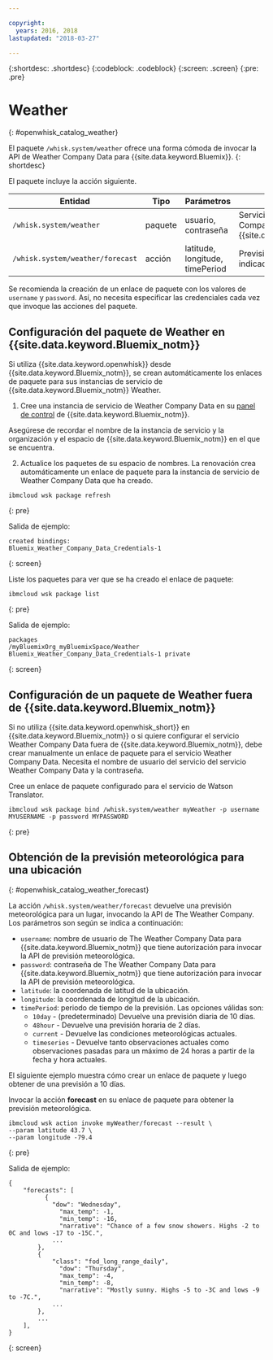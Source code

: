 ```yaml
---

copyright:
  years: 2016, 2018
lastupdated: "2018-03-27"

---
```


{:shortdesc: .shortdesc}
{:codeblock: .codeblock}
{:screen: .screen}
{:pre: .pre}

# Weather
{: #openwhisk_catalog_weather}

El paquete `/whisk.system/weather` ofrece una forma cómoda de invocar la API de Weather Company Data para {{site.data.keyword.Bluemix}}.
{: shortdesc}

El paquete incluye la acción siguiente.

| Entidad | Tipo | Parámetros | Descripción |
| --- | --- | --- | --- |
| `/whisk.system/weather` | paquete | usuario, contraseña | Servicios de la API de Weather Company Data para {{site.data.keyword.Bluemix_notm}}  |
| `/whisk.system/weather/forecast` | acción | latitude, longitude, timePeriod | Previsión para el periodo de tiempo indicado|

Se recomienda la creación de un enlace de paquete con los valores de `username` y `password`. Así, no necesita especificar las credenciales cada vez que invoque las acciones del paquete.

## Configuración del paquete de Weather en {{site.data.keyword.Bluemix_notm}}

Si utiliza {{site.data.keyword.openwhisk}} desde {{site.data.keyword.Bluemix_notm}}, se crean automáticamente los enlaces de paquete para sus instancias de servicio de {{site.data.keyword.Bluemix_notm}} Weather.

1. Cree una instancia de servicio de Weather Company Data en su [panel de control](http://console.bluemix.net) de {{site.data.keyword.Bluemix_notm}}.

  Asegúrese de recordar el nombre de la instancia de servicio y la organización y el espacio de
{{site.data.keyword.Bluemix_notm}} en el que se encuentra.

2. Actualice los paquetes de su espacio de nombres. La renovación crea automáticamente un enlace de paquete para la instancia de servicio de Weather Company Data que ha creado.
  ```
  ibmcloud wsk package refresh
  ```
  {: pre}

  Salida de ejemplo:
  ```
  created bindings:
  Bluemix_Weather_Company_Data_Credentials-1
  ```
  {: screen}

  Liste los paquetes para ver que se ha creado el enlace de paquete:
  ```
  ibmcloud wsk package list
  ```
  {: pre}

  Salida de ejemplo:
  ```
  packages
  /myBluemixOrg_myBluemixSpace/Weather Bluemix_Weather_Company_Data_Credentials-1 private
  ```
  {: screen}

## Configuración de un paquete de Weather fuera de {{site.data.keyword.Bluemix_notm}}

Si no utiliza {{site.data.keyword.openwhisk_short}} en {{site.data.keyword.Bluemix_notm}} o si quiere configurar el servicio Weather Company Data fuera de {{site.data.keyword.Bluemix_notm}}, debe crear manualmente un enlace de paquete para el servicio Weather Company Data. Necesita el nombre de usuario del servicio del servicio Weather Company Data y la contraseña.

Cree un enlace de paquete configurado para el servicio de Watson Translator.
```
ibmcloud wsk package bind /whisk.system/weather myWeather -p username MYUSERNAME -p password MYPASSWORD
```
{: pre}

## Obtención de la previsión meteorológica para una ubicación
{: #openwhisk_catalog_weather_forecast}

La acción `/whisk.system/weather/forecast` devuelve una previsión meteorológica para un lugar,
invocando la API de The Weather Company. Los parámetros son según se indica a continuación:

- `username`: nombre de usuario de The Weather Company Data para {{site.data.keyword.Bluemix_notm}} que tiene autorización para invocar la API de previsión meteorológica.
- `password`: contraseña de The Weather Company Data para {{site.data.keyword.Bluemix_notm}} que tiene autorización para invocar la API de previsión meteorológica.
- `latitude`: la coordenada de latitud de la ubicación.
- `longitude`: la coordenada de longitud de la ubicación.
- `timePeriod`: periodo de tiempo de la previsión. Las opciones válidas son:
  - `10day` - (predeterminado) Devuelve una previsión diaria de 10 días.
  - `48hour` - Devuelve una previsión horaria de 2 días.
  - `current` - Devuelve las condiciones meteorológicas actuales.
  - `timeseries` - Devuelve tanto observaciones actuales como observaciones pasadas para un máximo de 24 horas a partir de la fecha y hora actuales.

El siguiente ejemplo muestra cómo crear un enlace de paquete y luego obtener de una previsión a 10 días.

Invocar la acción **forecast** en su enlace de paquete para obtener la previsión meteorológica.
```
ibmcloud wsk action invoke myWeather/forecast --result \
--param latitude 43.7 \
--param longitude -79.4
```
{: pre}

Salida de ejemplo:
```
{
    "forecasts": [
          {
            "dow": "Wednesday",
              "max_temp": -1,
              "min_temp": -16,
              "narrative": "Chance of a few snow showers. Highs -2 to 0C and lows -17 to -15C.",
            ...
        },
        {
            "class": "fod_long_range_daily",
              "dow": "Thursday",
              "max_temp": -4,
              "min_temp": -8,
              "narrative": "Mostly sunny. Highs -5 to -3C and lows -9 to -7C.",
            ...
        },
        ...
    ],
}
```
{: screen}
